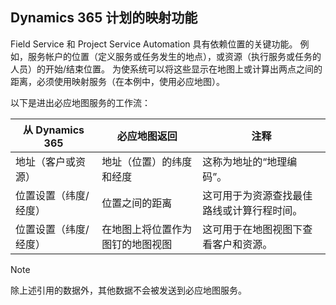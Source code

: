 ## <a name="mapping-functions-for-dynamics-365-plan"></a>Dynamics 365 计划的映射功能 
 Field Service 和 Project Service Automation 具有依赖位置的关键功能。 例如，服务帐户的位置（定义服务或任务发生的地点），或资源（执行服务或任务的人员）的开始/结束位置。  为使系统可以将这些显示在地图上或计算出两点之间的距离，必须使用映射服务（在本例中，使用必应地图）。  
  
 以下是进出必应地图服务的工作流：  
  
|从 Dynamics 365|必应地图返回|注释|  
|-----------------------|-----------------------|----------|  
|地址（客户或资源）|地址（位置）的纬度和经度|这称为地址的“地理编码”。|  
|位置设置（纬度/经度）|位置之间的距离|这可用于为资源查找最佳路线或计算行程时间。|  
|位置设置（纬度/经度）|在地图上将位置作为图钉的地图视图|这可用于在地图视图下查看客户和资源。|  
  
> [!NOTE]
>  除上述引用的数据外，其他数据不会被发送到必应地图服务。
